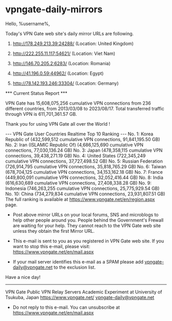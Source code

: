 # vpngate-daily-mirrors

Hello, %username%,

Today's VPN Gate web site's daily mirror URLs are following.

1. http://178.249.213.39:24288/
   (Location: United Kingdom)

2. http://222.255.11.117:54621/
   (Location: Viet Nam)

3. http://146.70.205.2:6283/
   (Location: Romania)

4. http://41.196.0.59:44962/
   (Location: Egypt)

5. http://78.142.193.246:33304/
   (Location: Germany)


*** Current Status Report ***

VPN Gate has 15,608,075,256 cumulative VPN connections from 236 different countries, from 2013/03/08 to 2023/08/17.
Total transferred traffic through VPN is 611,701,361.57 GB.

Thank you for using VPN Gate all over the World !


--- VPN Gate User Countries Realtime Top 10 Ranking ---
No. 1: Korea Republic of (432,599,512 cumulative VPN connections, 91,841,195.50 GB)
No. 2: Iran (ISLAMIC Republic Of) (4,686,125,690 cumulative VPN connections, 77,030,136.24 GB)
No. 3: Japan (478,358,115 cumulative VPN connections, 39,438,271.19 GB)
No. 4: United States (722,345,249 cumulative VPN connections, 37,727,498.52 GB)
No. 5: Russian Federation (726,914,795 cumulative VPN connections, 35,818,765.29 GB)
No. 6: Taiwan (678,704,125 cumulative VPN connections, 34,153,162.18 GB)
No. 7: France (449,800,091 cumulative VPN connections, 32,052,416.44 GB)
No. 8: India (616,630,689 cumulative VPN connections, 27,408,338.28 GB)
No. 9: Indonesia (746,263,255 cumulative VPN connections, 25,775,929.54 GB)
No. 10: China (734,279,834 cumulative VPN connections, 23,931,807.51 GB)
The full ranking is available at https://www.vpngate.net/en/region.aspx page.


* Post above mirror URLs on your local forums, SNS and microblogs
  to help other people around you.
  People behind the Government's Frewall are waiting for your help.
  They cannot reach to the VPN Gate web site
  unless they obtain the first Mirror URL.

* This e-mail is sent to you as you registered in VPN Gate web site.
  If you want to stop this e-mail, please visit:
  https://www.vpngate.net/en/mail.aspx

* If your mail server identifies this e-mail as a SPAM
  please add vpngate-daily@vpngate.net to the exclusion list.

Have a nice day!

------------------------------------------------------
VPN Gate Public VPN Relay Servers
Academic Experiment at University of Tsukuba, Japan
https://www.vpngate.net/
vpngate-daily@vpngate.net
* Do not reply to this e-mail.
  You can unsubscribe at https://www.vpngate.net/en/mail.aspx


